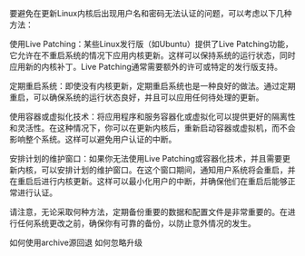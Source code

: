 要避免在更新Linux内核后出现用户名和密码无法认证的问题，可以考虑以下几种方法：

使用Live Patching：某些Linux发行版（如Ubuntu）提供了Live Patching功能，它允许在不重启系统的情况下应用内核更新。这样可以保持系统的运行状态，同时应用新的内核补丁。Live Patching通常需要额外的许可或特定的发行版支持。

定期重启系统：即使没有内核更新，定期重启系统也是一种良好的做法。通过定期重启，可以确保系统的运行状态良好，并且可以应用任何待处理的更新。

使用容器或虚拟化技术：将应用程序和服务容器化或虚拟化可以提供更好的隔离性和灵活性。在这种情况下，你可以在更新内核后，重新启动容器或虚拟机，而不会影响整个系统。这样可以避免用户认证的中断。

安排计划的维护窗口：如果你无法使用Live Patching或容器化技术，并且需要更新内核，可以安排计划的维护窗口。在这个窗口期间，通知用户系统将会重启，并在重启后进行内核更新。这样可以最小化用户的中断，并确保他们在重启后能够正常进行认证。

请注意，无论采取何种方法，定期备份重要的数据和配置文件是非常重要的。在进行任何系统更改之前，确保你有可靠的备份，以防止意外情况的发生。



如何使用archive源回退
如何忽略升级
